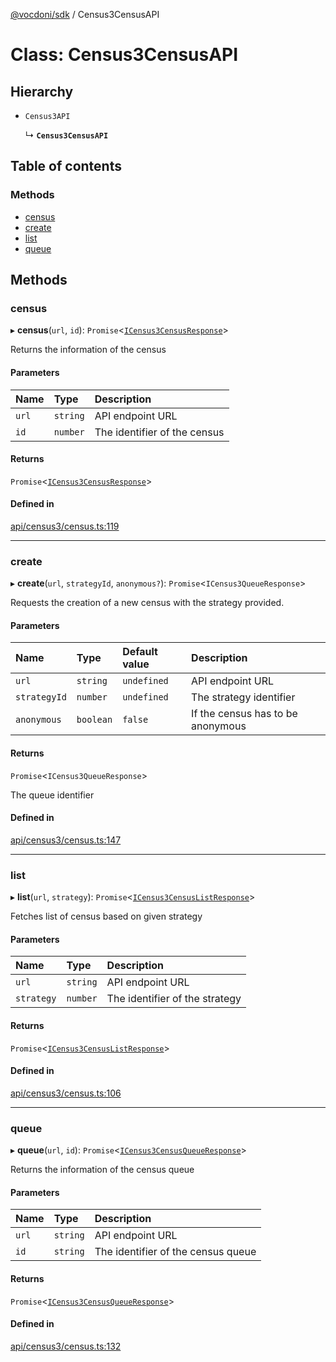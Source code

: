 [@vocdoni/sdk](/sdk) / Census3CensusAPI

# Class: Census3CensusAPI

## Hierarchy

- `Census3API`

  ↳ **`Census3CensusAPI`**

## Table of contents

### Methods

- [census](Census3CensusAPI#census)
- [create](Census3CensusAPI#create)
- [list](Census3CensusAPI#list)
- [queue](Census3CensusAPI#queue)

## Methods

### census

▸ **census**(`url`, `id`): `Promise`\<[`ICensus3CensusResponse`](../interfaces/ICensus3CensusResponse)\>

Returns the information of the census

#### Parameters

| Name | Type | Description |
| :------ | :------ | :------ |
| `url` | `string` | API endpoint URL |
| `id` | `number` | The identifier of the census |

#### Returns

`Promise`\<[`ICensus3CensusResponse`](../interfaces/ICensus3CensusResponse)\>

#### Defined in

[api/census3/census.ts:119](https://github.com/vocdoni/vocdoni-sdk/blob/2ec9544f0d792289a6e591f4f269c47a23ca40a1/src/api/census3/census.ts#L119)

___

### create

▸ **create**(`url`, `strategyId`, `anonymous?`): `Promise`\<`ICensus3QueueResponse`\>

Requests the creation of a new census with the strategy provided.

#### Parameters

| Name | Type | Default value | Description |
| :------ | :------ | :------ | :------ |
| `url` | `string` | `undefined` | API endpoint URL |
| `strategyId` | `number` | `undefined` | The strategy identifier |
| `anonymous` | `boolean` | `false` | If the census has to be anonymous |

#### Returns

`Promise`\<`ICensus3QueueResponse`\>

The queue identifier

#### Defined in

[api/census3/census.ts:147](https://github.com/vocdoni/vocdoni-sdk/blob/2ec9544f0d792289a6e591f4f269c47a23ca40a1/src/api/census3/census.ts#L147)

___

### list

▸ **list**(`url`, `strategy`): `Promise`\<[`ICensus3CensusListResponse`](../interfaces/ICensus3CensusListResponse)\>

Fetches list of census based on given strategy

#### Parameters

| Name | Type | Description |
| :------ | :------ | :------ |
| `url` | `string` | API endpoint URL |
| `strategy` | `number` | The identifier of the strategy |

#### Returns

`Promise`\<[`ICensus3CensusListResponse`](../interfaces/ICensus3CensusListResponse)\>

#### Defined in

[api/census3/census.ts:106](https://github.com/vocdoni/vocdoni-sdk/blob/2ec9544f0d792289a6e591f4f269c47a23ca40a1/src/api/census3/census.ts#L106)

___

### queue

▸ **queue**(`url`, `id`): `Promise`\<[`ICensus3CensusQueueResponse`](../interfaces/ICensus3CensusQueueResponse)\>

Returns the information of the census queue

#### Parameters

| Name | Type | Description |
| :------ | :------ | :------ |
| `url` | `string` | API endpoint URL |
| `id` | `string` | The identifier of the census queue |

#### Returns

`Promise`\<[`ICensus3CensusQueueResponse`](../interfaces/ICensus3CensusQueueResponse)\>

#### Defined in

[api/census3/census.ts:132](https://github.com/vocdoni/vocdoni-sdk/blob/2ec9544f0d792289a6e591f4f269c47a23ca40a1/src/api/census3/census.ts#L132)
